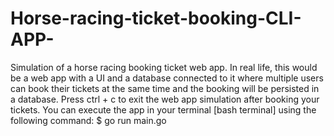 # Horse-racing-ticket-booking-CLI-APP-

Simulation of a horse racing booking ticket web app. In real life, this would be a web app with a UI and a database connected to it where multiple users can book their tickets at the same time and the booking will be persisted in a database.
Press ctrl + c to exit the web app simulation after booking your tickets.
You can execute the app in your terminal [bash terminal] using the following command: $ go run main.go
